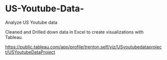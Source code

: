 # US-Youtube-Data-
Analyze US Youtube data 


Cleaned and Drilled down data in Excel to create visualizations with Tableau. 


https://public.tableau.com/app/profile/trenton.self/viz/USyoutubedataproject/USYoutubeDataProject
